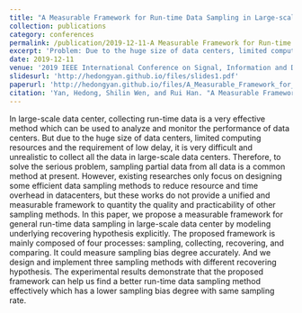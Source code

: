 ```yaml
---
title: "A Measurable Framework for Run-time Data Sampling in Large-scale Datacenter"
collection: publications
category: conferences
permalink: /publication/2019-12-11-A Measurable Framework for Run-time Data Sampling in Large-scale Datacenter
excerpt: 'Problem: Due to the huge size of data centers, limited computing resources and the requirement of low delay, it is very difficult and unrealistic to collect all the data in large-scale data centers. Solution: Propose a measurable framework for general run-time data sampling in large-scale data center by modeling underlying recovering hypothesis explicitly'
date: 2019-12-11
venue: '2019 IEEE International Conference on Signal, Information and Data Processing (ICSIDP)'
slidesurl: 'http://hedongyan.github.io/files/slides1.pdf'
paperurl: 'http://hedongyan.github.io/files/A_Measurable_Framework_for_Run-time_Data_Sampling_in_Large-scale_Datacenter.pdf'
citation: 'Yan, Hedong, Shilin Wen, and Rui Han. "A Measurable Framework for Run-time Data Sampling in Large-scale Datacenter." 2019 IEEE International Conference on Signal, Information and Data Processing (ICSIDP). IEEE, 2019.'
---
```


In large-scale data center, collecting run-time data is a very effective method which can be used to analyze and monitor the performance of data centers. But due to the huge size of data centers, limited computing resources and the requirement of low delay, it is very difficult and unrealistic to collect all the data in large-scale data centers. Therefore, to solve the serious problem, sampling partial data from all data is a common method at present. However, existing researches only focus on designing some efficient data sampling methods to reduce resource and time overhead in datacenters, but these works do not provide a unified and measurable framework to quantity the quality and practicability of other sampling methods. In this paper, we propose a measurable framework for general run-time data sampling in large-scale data center by modeling underlying recovering hypothesis explicitly. The proposed framework is mainly composed of four processes: sampling, collecting, recovering, and comparing. It could measure sampling bias degree accurately. And we design and implement three sampling methods with different recovering hypothesis. The experimental results demonstrate that the proposed framework can help us find a better run-time data sampling method effectively which has a lower sampling bias degree with same sampling rate.